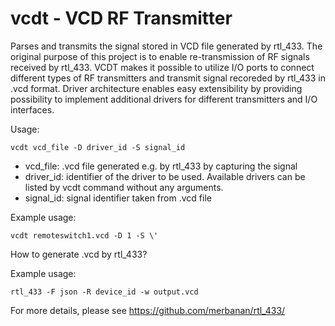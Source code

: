# vcdt - VCD RF Transmitter
Parses and transmits the signal stored in VCD file generated by rtl_433.
The original purpose of this project is to enable re-transmission of RF signals received by rtl_433.
VCDT makes it possible to utilize I/O ports to connect different types of RF transmitters and transmit signal recoreded by rtl_433 in .vcd format. Driver architecture enables easy extensibility by providing possibility to implement additional drivers for different transmitters and I/O interfaces.

Usage:

    vcdt vcd_file -D driver_id -S signal_id

- vcd_file: .vcd file generated e.g. by rtl_433 by capturing the signal
- driver_id: identifier of the driver to be used. Available drivers can be listed by vcdt command without any arguments.
- signal_id: signal identifier taken from .vcd file

Example usage:

    vcdt remoteswitch1.vcd -D 1 -S \'

How to generate .vcd by rtl_433?

Example usage:

    rtl_433 -F json -R device_id -w output.vcd

For more details, please see https://github.com/merbanan/rtl_433/

